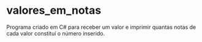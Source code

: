 # valores_em_notas
Programa criado em C# para receber um valor e imprimir quantas notas de cada valor constituí o número inserido. 
